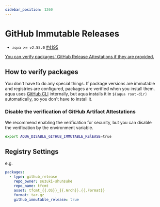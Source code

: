 ```yaml
---
sidebar_position: 1260
---
```


# GitHub Immutable Releases

- `aqua >= v2.55.0` [#4195](https://github.com/aquaproj/aqua/pull/4195)

[You can verify packages' GitHub Release Attestations if they are provided.](https://docs.github.com/en/code-security/supply-chain-security/understanding-your-software-supply-chain/verifying-the-integrity-of-a-release)

## How to verify packages

You don't have to do any special things.
If package versions are immutable and registries are configured, packages are verified when you install them.
aqua uses [GitHub CLI](https://cli.github.com/) internally, but aqua installs it in `$(aqua root-dir)` automatically, so you don't have to install it.

### Disable the verification of GitHub Artifact Attestations

We recommend enabling the verification for security, but you can disable the verification by the environment variable.

```sh
export AQUA_DISABLE_GITHUB_IMMUTABLE_RElEASE=true
```

## Registry Settings

e.g.

```yaml
packages:
  - type: github_release
    repo_owner: suzuki-shunsuke
    repo_name: tfcmt
    asset: tfcmt_{{.OS}}_{{.Arch}}.{{.Format}}
    format: tar.gz
    github_immutable_release: true
```
